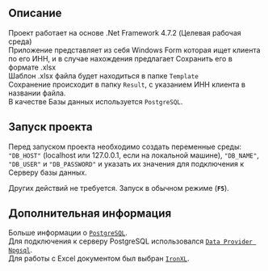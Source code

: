## Описание
Проект работает на основе .Net Framework 4.7.2 (Целевая рабочая среда) <br/>
Приложение представляет из себя Windows Form которая ищет клиента по его ИНН, и в случае нахождения предлагает
Сохранить его в формате .xlsx <br/>
Шаблон .xlsx файла будет находиться в папке `Template` <br/>
Сохранение происходит в папку `Result`, с указанием ИНН клиента в названии файла. <br/>
В качестве Базы данных используется `PostgreSQL`.<br/>


## Запуск проекта
Перед запуском проекта необходимо создать переменные среды:
	`"DB_HOST"` (localhost или 127.0.0.1, если на локальной машине), 
	`"DB_NAME"`, `"DB_USER"` и `"DB_PASSWORD"` 
и указать их значения для подключения к Серверу базы данных. <br/>

Других действий не требуется. Запуск в обычном режиме (<b>`F5`</b>).

## Дополнительная информация
Больше информации о [`PostgreSQL`](https://www.postgresql.org/).<br/>
Для подключения к серверу PostgreSQL использовался [`Data Provider Npgsql`](https://www.npgsql.org/doc/basic-usage.html/).<br/>
Для работы с Excel документом был выбран [`IronXL`](https://ironsoftware.com/csharp/excel/).<br/>


